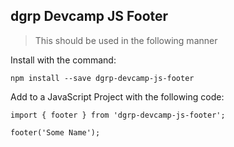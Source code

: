 ## dgrp Devcamp JS Footer
>This should be used in the following manner

Install with the command:
```
npm install --save dgrp-devcamp-js-footer
```

Add to a JavaScript Project with the following code:
```
import { footer } from 'dgrp-devcamp-js-footer';

footer('Some Name');
```